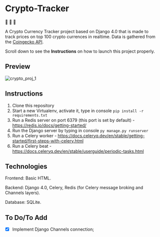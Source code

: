 # Crypto-Tracker

:money_with_wings: :money_with_wings: :money_with_wings:

A Crypto Currency Tracker project based on Django 4.0 that is made to track prices on top 100 crypto currences in realtime. Data is gathered from the [Coingecko API](https://www.coingecko.com/). 

Scroll down to see the **Instructions** on how to launch this project properly. 

## Preview 

![crypto_proj_1](https://user-images.githubusercontent.com/86254474/172397460-2806f735-013d-4188-9020-47550dac31b1.png)

## Instructions

1. Clone this repository
2. Start a new Virtualenv, activate it, type in console `pip install -r requirements.txt`
3. Run a Redis server on port 6379 (this port is set by default) - https://redis.io/docs/getting-started/
4. Run the Django server by typing in console `py manage.py runserver`
5. Run a Celery worker - https://docs.celeryq.dev/en/stable/getting-started/first-steps-with-celery.html
6. Run a Celery beat - https://docs.celeryq.dev/en/stable/userguide/periodic-tasks.html

## Technologies

Frontend: Basic HTML.

Backend: Django 4.0, Celery, Redis (for Celery message broking and Channels layers).

Database: SQLite.

## To Do/To Add

- [x] Implement Django Channels connection; 





